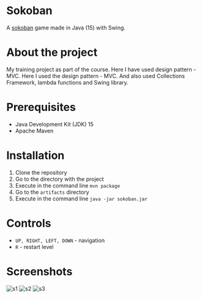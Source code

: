 # Sokoban
A [sokoban](https://ru.wikipedia.org/wiki/Sokoban) game made in Java (15) with Swing.
# About the project
My training project as part of the course. Here I have used design pattern - MVC. Here I used the design pattern - MVC. And also used Collections Framework, lambda functions and Swing library.
# Prerequisites
* Java Development Kit (JDK) 15
* Apache Maven
# Installation
1. Clone the repository
2. Go to the directory with the project
3. Execute in the command line ```mvn package```
4. Go to the ```artifacts``` directory
5. Execute in the command line ```java -jar sokoban.jar```
# Controls
* ```UP, RIGHT, LEFT, DOWN``` - navigation
* ```R``` - restart level
# Screenshots
![s1](https://user-images.githubusercontent.com/47298363/116617628-bbe3b780-a946-11eb-9927-9041751c8ddb.jpg)
![s2](https://user-images.githubusercontent.com/47298363/116617762-e3d31b00-a946-11eb-814b-d580cd36b985.jpg)
![s3](https://user-images.githubusercontent.com/47298363/116617777-e6357500-a946-11eb-8ed8-bdfc65e67f6c.jpg)
